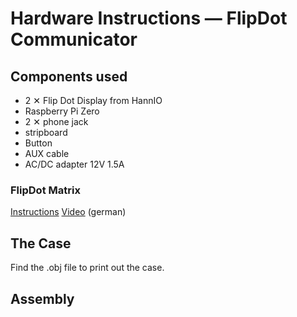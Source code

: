 # Hardware Instructions — FlipDot Communicator

## Components used

- 2 ✕ Flip Dot Display from HannIO
- Raspberry Pi Zero
- 2 ✕ phone jack
- stripboard 
- Button
- AUX cable
- AC/DC adapter 12V 1.5A

### FlipDot Matrix

[Instructions](https://github.com/ArduinoHannover/FlipDot_5x7)
[Video](https://www.youtube.com/watch?v=s-VXi5K4Zl0) (german)


## The Case

Find the .obj file to print out the case.

## Assembly